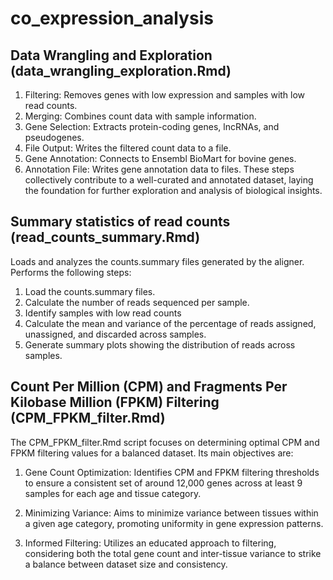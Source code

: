 # co_expression_analysis


## Data Wrangling and Exploration (data_wrangling_exploration.Rmd)

1. Filtering:
Removes genes with low expression and samples with low read counts.
2. Merging:
Combines count data with sample information.
3. Gene Selection:
Extracts protein-coding genes, lncRNAs, and pseudogenes.
4. File Output:
Writes the filtered count data to a file.
5. Gene Annotation:
Connects to Ensembl BioMart for bovine genes.
6. Annotation File:
Writes gene annotation data to files.
These steps collectively contribute to a well-curated and annotated dataset, laying the foundation for further exploration and analysis of biological insights.

## Summary statistics of read counts (read_counts_summary.Rmd)

Loads and analyzes the counts.summary files generated by the aligner.
Performs the following steps:
1. Load the counts.summary files.
2. Calculate the number of reads sequenced per sample.
3. Identify samples with low read counts
4. Calculate the mean and variance of the percentage of reads assigned, unassigned, and discarded across samples.
5. Generate summary plots showing the distribution of reads across samples.

## Count Per Million (CPM) and Fragments Per Kilobase Million (FPKM) Filtering (CPM_FPKM_filter.Rmd)

The CPM_FPKM_filter.Rmd script focuses on determining optimal CPM and FPKM filtering values for a balanced dataset. Its main objectives are:

1. Gene Count Optimization:
Identifies CPM and FPKM filtering thresholds to ensure a consistent set of around 12,000 genes across at least 9 samples for each age and tissue category.

2. Minimizing Variance:
Aims to minimize variance between tissues within a given age category, promoting uniformity in gene expression patterns.

3. Informed Filtering:
Utilizes an educated approach to filtering, considering both the total gene count and inter-tissue variance to strike a balance between dataset size and consistency.
